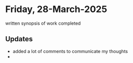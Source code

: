 # Friday, 28-March-2025
written synopsis of work completed

## Updates
- added a lot of comments to communicate my thoughts
- 
